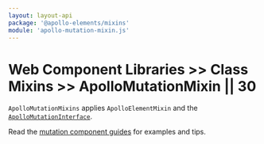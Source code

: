 ```yaml
---
layout: layout-api
package: '@apollo-elements/mixins'
module: 'apollo-mutation-mixin.js'
---
```

# Web Component Libraries >> Class Mixins >> ApolloMutationMixin || 30

`ApolloMutationMixins` applies `ApolloElementMixin` and the [`ApolloMutationInterface`](/api/core/interfaces/mutation/).

Read the [mutation component guides](/guides/usage/mutations/) for examples and tips.
